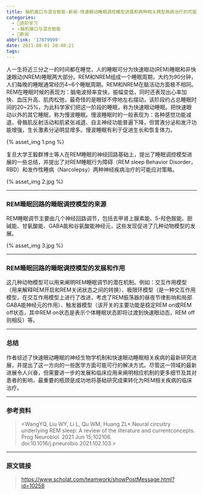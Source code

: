 ```yaml
---
title: 脑机接口与混合智能-新闻-快速眼动睡眠调控模型进展和两种相关典型疾病治疗的可能应对策略
categories:
  - 🌙进阶学习
  - ⭐脑机接口与混合智能
  - 💫新闻
abbrlink: '17879999'
date: 2021-08-01 20:40:21
tags:
---
```


人一生将近三分之一的时间都在睡觉，人的睡眠可分为快速眼动(REM)睡眠和非快速眼动(NREM)睡眠两大部分。REM和NREM组成一个睡眠周期，大约为90分钟，人们每晚的睡眠通常经历4~6个睡眠周期。REM和NREM在脑活动方面极不相同。REM在睡眠时候的表现为：脑电波频率变快，振幅变低，同时还表现出心率加快、血压升高、肌肉松弛，最奇怪的是眼球不停地左右摆动，该阶段约占总睡眠时间的20~25%，为此科学家们把这一阶段的睡眠，称为快速眼动睡眠。把快速眼动以外的其它睡眠，称为慢波睡眠。慢波睡眠时的一般表现为：各种感觉功能减退，骨骼肌反射活动和肌紧张减退、自主神经功能普遍下降，但胃液分泌和发汗功能增强，生长激素分泌明显增多。慢波睡眠有利于促进生长和恢复体力。

<!--more-->

{% asset_img 1.png %}

复旦大学王毅群博士等人在REM睡眠的神经回路基础上，提出了睡眠调控模型进展的一些总结，并提出了对REM睡眠行为障碍（REM sleep Behavior Disorder，RBD）和发作性睡病（Narcolepsy）两种神经疾病治疗的可能应对策略。

{% asset_img 2.jpg %}

***

### REM睡眠回路的睡眠调控模型的来源

REM睡眠调节主要由几个神经回路调节，包括去甲肾上腺素能、5-羟色胺能、胆碱能、甘氨酸能、GABA能和谷氨酸能神经元，这些发现促进了几种动物模型的发展。

{% asset_img 3.jpg %}

***

### REM睡眠回路的睡眠调控模型的发展和作用

这几种动物模型可以用来阐明REM睡眠调节的潜在机制。例如：交互作用模型（用来解释REM开启和REM关闭状态之间的转换）、极限环模型（是一种交互作用模型，在交互作用模型上进行了改进，考虑了REM振荡器的昼夜节律影响和局部GABA能神经元的作用）、触发器模型（该开关的主要功能是稳定REM on或REM off状态，其中REM on状态是表示个体睡眠状态即将过渡到快速眼动态，REM off则相反）等。

***

### 总结

作者综述了快速眼动睡眠的神经生物学机制和快速眼动睡眠相关疾病的最新研究进展，并提出了这一方向的一些医学方面可能可行的解决方式。尽管这一领域的最新进展令人兴奋，但需要进一步的发展和临床应用来阐明相应机制的更多细节及其对患者的影响，最重要的瓶颈是成功地将基础研究成果转化为REM相关疾病的临床治疗。

***

### 参考资料

> <WangYQ, Liu WY, Li L, Qu WM, Huang ZL*.Neural circuitry underlying REM sleep: A review of the literature and currentconcepts. Prog Neurobiol. 2021 Jun 15;102106. doi:10.1016/j.pneurobio.2021.102.103.>

***

### 原文链接

> <https://www.scholat.com/teamwork/showPostMessage.html?id=10258>
